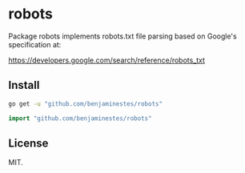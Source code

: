 # robots

Package robots implements robots.txt file parsing based on Google's
specification at:

https://developers.google.com/search/reference/robots_txt

## Install

```sh
go get -u "github.com/benjaminestes/robots"
```

```go
import "github.com/benjaminestes/robots"
```

## License

MIT.

